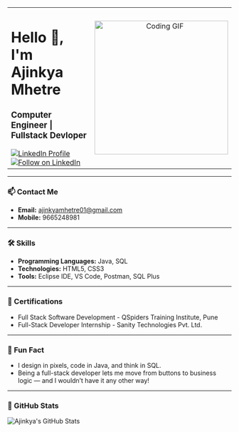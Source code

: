 <table>
  <tr>
    <td width="60%">
      
<h1>Hello 👋, I'm Ajinkya Mhetre</h1>
<h3>Computer Engineer | Fullstack Devloper </h3>

<a href="https://www.linkedin.com/in/ajinkya-mhetre01/" target="_blank">
  <img src="https://img.shields.io/badge/View%20LinkedIn-0A66C2?style=for-the-badge&logo=linkedin&logoColor=white" alt="LinkedIn Profile"/>
</a>
<a href="https://www.linkedin.com/comm/mynetwork/discovery-see-all?usecase=PEOPLE_FOLLOWS&followMember=ajinkya-mhetre01" target="_blank">
  <img src="https://img.shields.io/badge/Follow%20on%20LinkedIn-0A66C2?style=for-the-badge&logo=linkedin&logoColor=white" alt="Follow on LinkedIn"/>
</a>

  </td>
  <td align="center" width="40%">
    <img src="https://cdn.dribbble.com/users/926537/screenshots/4502924/python-2.gif" width="300" alt="Coding GIF"/>
  </td>
  </tr>
</table>

---

### 📫 Contact Me

- **Email:** ajinkyamhetre01@gmail.com  
- **Mobile:** 9665248981  

---

### 🛠️ Skills

- **Programming Languages:** Java, SQL  
- **Technologies:** HTML5, CSS3  
- **Tools:** Eclipse IDE, VS Code, Postman, SQL Plus  

---

### 📜 Certifications

- Full Stack Software Development - QSpiders Training Institute, Pune  
- Full-Stack Developer Internship - Sanity Technologies Pvt. Ltd.

---

### 📌 Fun Fact

- I design in pixels, code in Java, and think in SQL.  
- Being a full-stack developer lets me move from buttons to business logic — and I wouldn’t have it any other way!

---

### 🚀 GitHub Stats

![Ajinkya's GitHub Stats](https://github-readme-stats.vercel.app/api?username=ajinkya-m-01&show_icons=true&theme=radical)
